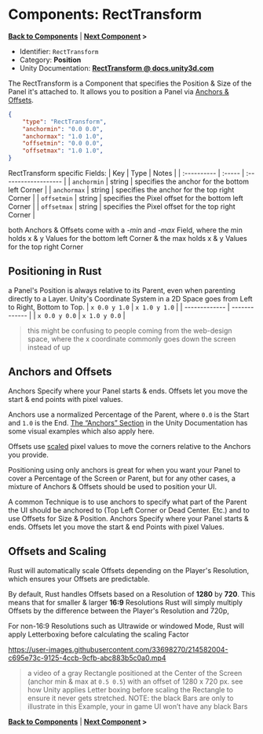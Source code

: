 # Components: RectTransform
**[Back to Components](/docs/components/README.md)** | **[Next Component](/docs/components/UnityEngine.UI.RawImage.md) >**

- Identifier: `RectTransform`
- Category: **Position**
- Unity Documentation: **[RectTransform @ docs.unity3d.com](https://docs.unity3d.com/Packages/com.unity.ugui@1.0/manual/class-RectTransform.html)**

The RectTransform is a Component that specifies the Position & Size of the Panel it's attached to.
It allows you to position a Panel via [Anchors & Offsets](#anchors-and-offsets).
```json
{
	"type": "RectTransform",
	"anchormin": "0.0 0.0",
	"anchormax": "1.0 1.0",
	"offsetmin": "0.0 0.0",
	"offsetmax": "1.0 1.0",
}
```
RectTransform specific Fields:
| Key         | Type   | Notes                |
| :---------- | :----- | :------------------- |
| `anchormin` | string | specifies the anchor for the bottom left Corner |
| `anchormax` | string | specifies the anchor for the top right Corner |
| `offsetmin` | string | specifies the Pixel offset for the bottom left Corner |
| `offsetmax` | string | specifies the Pixel offset for the top right Corner |

both Anchors & Offsets come with a *-min* and *-max* Field, where the min holds x & y Values for the bottom left Corner & the max holds x & y Values for the top right Corner

## Positioning in Rust
a Panel's Position is always relative to its Parent, even when parenting directly to a Layer. 
Unity's Coordinate System in a 2D Space goes from Left to Right, Bottom to Top. 
| `x 0.0 y 1.0` | `x 1.0 y 1.0` |
| ------------- | ------------- |
| `x 0.0 y 0.0` | `x 1.0 y 0.0` |
> this might be confusing to people coming from the web-design space, where the x coordinate commonly goes down the screen instead of up

## Anchors and Offsets
Anchors Specify where your Panel starts & ends. Offsets let you move the start & end points with pixel values.

Anchors use a normalized Percentage of the Parent, where  `0.0`  is the Start and  `1.0`  is the End.  [The “Anchors” Section](https://docs.unity3d.com/Packages/com.unity.ugui@1.0/manual/UIBasicLayout.html#anchors)  in the Unity Documentation has some visual examples which also apply here.

Offsets use  [scaled](#offsets-and-scaling)  pixel values to move the corners relative to the Anchors you provide.

Positioning using only anchors is great for when you want your Panel to cover a Percentage of the Screen or Parent, but for any other cases, a mixture of Anchors & Offsets should be used to position your UI.

A common Technique is to use anchors to specify what part of the Parent the UI should be anchored to (Top Left Corner or Dead Center. Etc.) and to use Offsets for Size & Position.
Anchors Specify where your Panel starts & ends. Offsets let you move the start & end Points with pixel Values.

## Offsets and Scaling
Rust will automatically scale Offsets depending on the Player's Resolution, which ensures your Offsets are predictable.

By default, Rust handles Offsets based on a Resolution of **1280** by **720**. This means that for smaller & larger **16:9** Resolutions Rust will simply multiply Offsets by the difference between the Player's Resolution and 720p,

For non-16:9 Resolutions such as Ultrawide or windowed Mode, Rust will apply Letterboxing before calculating the scaling Factor


https://user-images.githubusercontent.com/33698270/214582004-c695e73c-9125-4ccb-9cfb-abc883b5c0a0.mp4
> a video of a gray Rectangle positioned at the Center of the Screen (anchor min & max at  `0.5 0.5`) with an offset of 1280 x 720 px. see how Unity applies Letter boxing before scaling the Rectangle to ensure it never gets stretched. NOTE: the black Bars are only to illustrate in this Example, your in game UI won’t have any black Bars


**[Back to Components](/docs/components/README.md)** | **[Next Component](/docs/components/UnityEngine.UI.RawImage.md) >**
<!--stackedit_data:
eyJoaXN0b3J5IjpbLTU3ODQ5MTUxOCwxODAzNDU0MjUzLDE1Mz
Q3OTY2NDksLTE2MzIzODA0NjksLTExOTA0OTAyMzQsMTg3NTEz
MTU4MSwtNTg0OTYxNjIsLTk4NjEwNTc2NiwtMTgzODEyMDY4MS
wtMTkyMDA4MzQ5MywtMTU1MTc2MjE3MCwtMTc1NzYzMTU4Mywx
MjcyNDk0NDQyLDI0MzQzNDA3NCwtMTYzNzIxNDQ0LC0xOTkzND
MwMjIzLC05MzY3NjE4MDcsLTEzMzg4NzQ3OTgsLTEwMTE2OTEy
MDQsLTEyNzUyMjQ5NTldfQ==
-->